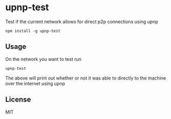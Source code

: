 # upnp-test

Test if the current network allows for direct p2p connections using upnp

```
npm install -g upnp-test
```

## Usage

On the network you want to test run

```
upnp-test
```

The above will print out whether or not it was able to directly to the machine over the internet using upnp

## License

MIT
